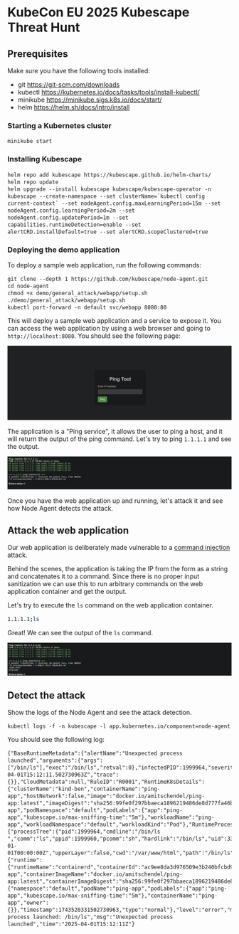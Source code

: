 # KubeCon EU 2025 Kubescape Threat Hunt

## Prerequisites

Make sure you have the following tools installed:
- git https://git-scm.com/downloads
- kubectl https://kubernetes.io/docs/tasks/tools/install-kubectl/
- minikube https://minikube.sigs.k8s.io/docs/start/
- helm https://helm.sh/docs/intro/install

### Starting a Kubernetes cluster

```shell
minikube start
```

### Installing Kubescape

```shell
helm repo add kubescape https://kubescape.github.io/helm-charts/
helm repo update
helm upgrade --install kubescape kubescape/kubescape-operator -n kubescape --create-namespace --set clusterName=`kubectl config current-context` --set nodeAgent.config.maxLearningPeriod=15m --set nodeAgent.config.learningPeriod=2m --set nodeAgent.config.updatePeriod=1m --set capabilities.runtimeDetection=enable --set alertCRD.installDefault=true --set alertCRD.scopeClustered=true
```

### Deploying the demo application

To deploy a sample web application, run the following commands:

```shell
git clone --depth 1 https://github.com/kubescape/node-agent.git
cd node-agent
chmod +x demo/general_attack/webapp/setup.sh
./demo/general_attack/webapp/setup.sh
kubectl port-forward -n default svc/webapp 8080:80
```

This will deploy a sample web application and a service to expose it.
You can access the web application by using a web browser and going to `http://localhost:8080`.
You should see the following page:

![Web Application](assets/webapp.png)

The application is a "Ping service", it allows the user to ping a host, and it will return the output of the ping command.
Let's try to ping `1.1.1.1` and see the output.

![Ping](assets/ping.png)

Once you have the web application up and running, let's attack it and see how Node Agent detects the attack.

## Attack the web application

Our web application is deliberately made vulnerable to a [command injection](https://owasp.org/www-community/attacks/Command_Injection) attack.

Behind the scenes, the application is taking the IP from the form as a string and concatenates it to a command. Since there is no proper input sanitization we can use this to run arbitrary commands on the web application container and get the output.

Let's try to execute the `ls` command on the web application container.

```bash
1.1.1.1;ls
```

Great! We can see the output of the `ls` command.

![ls](assets/ls.png)

## Detect the attack

Show the logs of the Node Agent and see the attack detection.

```shell
kubectl logs -f -n kubescape -l app.kubernetes.io/component=node-agent
```

You should see the following log:

```shell
{"BaseRuntimeMetadata":{"alertName":"Unexpected process launched","arguments":{"args":["/bin/ls"],"exec":"/bin/ls","retval":0},"infectedPID":1999964,"severity":5,"timestamp":"2025-04-01T15:12:11.502730963Z","trace":{}},"CloudMetadata":null,"RuleID":"R0001","RuntimeK8sDetails":{"clusterName":"kind-ben","containerName":"ping-app","hostNetwork":false,"image":"docker.io/amitschendel/ping-app:latest","imageDigest":"sha256:99fe0f297bbaeca1896219486de8d777fa46bd5b0cabe8488de77405149c524d","namespace":"default","containerID":"ac9ee8da3d976509e3b240bfcbd9208129a45673206c2bbdab07924b402d42ad","podName":"ping-app","podNamespace":"default","podLabels":{"app":"ping-app","kubescape.io/max-sniffing-time":"5m"},"workloadName":"ping-app","workloadNamespace":"default","workloadKind":"Pod"},"RuntimeProcessDetails":{"processTree":{"pid":1999964,"cmdline":"/bin/ls ","comm":"ls","ppid":1999960,"pcomm":"sh","hardlink":"/bin/ls","uid":33,"gid":33,"startTime":"0001-01-01T00:00:00Z","upperLayer":false,"cwd":"/var/www/html","path":"/bin/ls"},"containerID":"ac9ee8da3d976509e3b240bfcbd9208129a45673206c2bbdab07924b402d42ad"},"event":{"runtime":{"runtimeName":"containerd","containerId":"ac9ee8da3d976509e3b240bfcbd9208129a45673206c2bbdab07924b402d42ad","containerName":"ping-app","containerImageName":"docker.io/amitschendel/ping-app:latest","containerImageDigest":"sha256:99fe0f297bbaeca1896219486de8d777fa46bd5b0cabe8488de77405149c524d"},"k8s":{"namespace":"default","podName":"ping-app","podLabels":{"app":"ping-app","kubescape.io/max-sniffing-time":"5m"},"containerName":"ping-app","owner":{}},"timestamp":1743520331502730963,"type":"normal"},"level":"error","message":"Unexpected process launched: /bin/ls","msg":"Unexpected process launched","time":"2025-04-01T15:12:11Z"}
```
